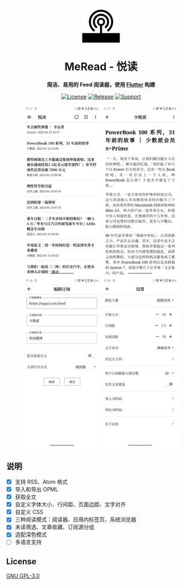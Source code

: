 <div align='center'>
<img src='./assets/images/meread.png' alt='MeRead' width='100px'/>
<h1>MeRead - 悦读</h1>

</p>
<strong>简洁、易用的 Feed 阅读器，使用 <a href='https://flutter.dev' target='_blank'>Flutter</a> 构建</strong>
</p>

<p>
<a href="https://github.com/GVenusLeo/MeRead/blob/master/LICENSE"><img alt="License" src="https://img.shields.io/github/license/gvenusleo/meread"></a>
<a href="https://github.com/GVenusLeo/MeRead/releases"><img alt="Release" src="https://img.shields.io/github/v/release/gvenusleo/meread"></a>
<a href="https://github.com/GVenusLeo/MeRead"><img alt="Support" src="https://img.shields.io/badge/platform-android-green"></a>
</p>

<p>
<img alt="MeRead" src="./assets/images/app1.jpg" width="204">
<img alt="MeRead" src="./assets/images/app2.jpg" width="204">
<img alt="MeRead" src="./assets/images/app3.jpg" width="204">
<img alt="MeRead" src="./assets/images/app4.jpg" width="204">
</p>
</div>

## 说明

- [x] 支持 RSS、Atom 格式
- [x] 导入和导出 OPML
- [x] 获取全文
- [x] 自定义字体大小、行间距、页面边距、文字对齐
- [x] 自定义 CSS
- [x] 三种阅读模式：阅读器、应用内标签页、系统浏览器
- [x] 未读筛选、文章收藏、订阅源分组
- [x] 适配深色模式
- [ ] 多语言支持

## License

[GNU GPL-3.0](./LICENSE)
